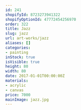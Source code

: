 ```yaml
---
id: 241
shopifyId: 8723273941322
shopifyOptionId: 47772454256970
order: 322
title: Jazz
slug: jazz
url: art-works/jazz
aliases: []
categories:
- painting
inStock: true
isVisible: true
height: 80
width: 80
date: 2017-01-01T00:00:00Z
materials:
- acrylic
- canvas
price: 7000
mainImage: jazz.jpg
---
```

